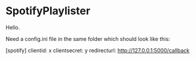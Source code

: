 # SpotifyPlaylister

Hello.

Need a config.ini file in the same folder which should look like this:

[spotify]
clientid: x
clientsecret: y
redirecturl: http://127.0.0.1:5000/callback
